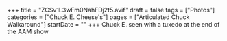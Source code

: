 +++
title = "ZCSv1L3wFm0NahFDj2t5.avif"
draft = false
tags = ["Photos"]
categories = ["Chuck E. Cheese's"]
pages = ["Articulated Chuck Walkaround"]
startDate = ""
+++
Chuck E. seen with a tuxedo at the end of the AAM show
